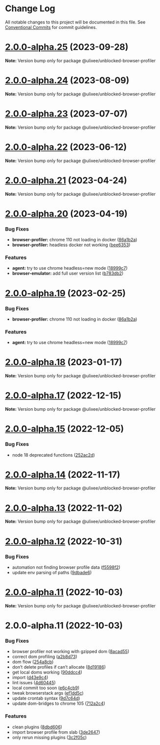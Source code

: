 # Change Log

All notable changes to this project will be documented in this file.
See [Conventional Commits](https://conventionalcommits.org) for commit guidelines.

# [2.0.0-alpha.25](https://github.com/ulixee/unblocked/compare/v2.0.0-alpha.24...v2.0.0-alpha.25) (2023-09-28)

**Note:** Version bump only for package @ulixee/unblocked-browser-profiler





# [2.0.0-alpha.24](https://github.com/ulixee/unblocked/compare/v2.0.0-alpha.23...v2.0.0-alpha.24) (2023-08-09)

**Note:** Version bump only for package @ulixee/unblocked-browser-profiler





# [2.0.0-alpha.23](https://github.com/ulixee/unblocked/compare/v2.0.0-alpha.22...v2.0.0-alpha.23) (2023-07-07)

**Note:** Version bump only for package @ulixee/unblocked-browser-profiler





# [2.0.0-alpha.22](https://github.com/ulixee/unblocked/compare/v2.0.0-alpha.21...v2.0.0-alpha.22) (2023-06-12)

**Note:** Version bump only for package @ulixee/unblocked-browser-profiler





# [2.0.0-alpha.21](https://github.com/ulixee/unblocked/compare/v2.0.0-alpha.20...v2.0.0-alpha.21) (2023-04-24)

**Note:** Version bump only for package @ulixee/unblocked-browser-profiler





# [2.0.0-alpha.20](https://github.com/ulixee/unblocked/compare/v2.0.0-alpha.18...v2.0.0-alpha.20) (2023-04-19)


### Bug Fixes

* **browser-profiler:** chrome 110 not loading in docker ([86a1b2a](https://github.com/ulixee/unblocked/commit/86a1b2ab7073fcd51c734a4173f9d2ed01e7a862))
* **browser-profiler:** headless docker not working ([bee6353](https://github.com/ulixee/unblocked/commit/bee6353918eb94084876fb899cfc88a8c28f681c))


### Features

* **agent:** try to use chrome headless=new mode ([18999c7](https://github.com/ulixee/unblocked/commit/18999c71679ae04c46e1f5218d4be21ccc5af561))
* **browser-emulator:** add full user version list ([b783db2](https://github.com/ulixee/unblocked/commit/b783db276f2637c9d0a65c44061373cb6b4d11cc))





# [2.0.0-alpha.19](https://github.com/ulixee/unblocked/compare/v2.0.0-alpha.18...v2.0.0-alpha.19) (2023-02-25)


### Bug Fixes

* **browser-profiler:** chrome 110 not loading in docker ([86a1b2a](https://github.com/ulixee/unblocked/commit/86a1b2ab7073fcd51c734a4173f9d2ed01e7a862))


### Features

* **agent:** try to use chrome headless=new mode ([18999c7](https://github.com/ulixee/unblocked/commit/18999c71679ae04c46e1f5218d4be21ccc5af561))





# [2.0.0-alpha.18](https://github.com/ulixee/unblocked/compare/v2.0.0-alpha.17...v2.0.0-alpha.18) (2023-01-17)

**Note:** Version bump only for package @ulixee/unblocked-browser-profiler





# [2.0.0-alpha.17](https://github.com/ulixee/unblocked/compare/v2.0.0-alpha.15...v2.0.0-alpha.17) (2022-12-15)

**Note:** Version bump only for package @ulixee/unblocked-browser-profiler





# [2.0.0-alpha.15](https://github.com/ulixee/unblocked/compare/v2.0.0-alpha.14...v2.0.0-alpha.15) (2022-12-05)


### Bug Fixes

* node 18 deprecated functions ([252ac2d](https://github.com/ulixee/unblocked/commit/252ac2dfd3c46c58ed8261b69e72da074f45ca92))





# [2.0.0-alpha.14](https://github.com/ulixee/unblocked/compare/v2.0.0-alpha.13...v2.0.0-alpha.14) (2022-11-17)

**Note:** Version bump only for package @ulixee/unblocked-browser-profiler





# [2.0.0-alpha.13](https://github.com/ulixee/unblocked/compare/v2.0.0-alpha.12...v2.0.0-alpha.13) (2022-11-02)

**Note:** Version bump only for package @ulixee/unblocked-browser-profiler





# [2.0.0-alpha.12](https://github.com/ulixee/unblocked/compare/v2.0.0-alpha.11...v2.0.0-alpha.12) (2022-10-31)


### Bug Fixes

* automation not finding browser profile data ([f5598f2](https://github.com/ulixee/unblocked/commit/f5598f2f1dd03cea8b974232e08da7f488acb52b))
* update env parsing of paths ([9dbade6](https://github.com/ulixee/unblocked/commit/9dbade6214ac1abb00eec47c7e1b16669b558a58))





# [2.0.0-alpha.11](https://github.com/ulixee/unblocked/compare/v2.0.0-alpha.10...v2.0.0-alpha.11) (2022-10-03)

**Note:** Version bump only for package @ulixee/unblocked-browser-profiler





# 2.0.0-alpha.11 (2022-10-03)


### Bug Fixes

* browser profiler not working with gzipped dom ([8acad55](https://github.com/ulixee/unblocked/commit/8acad5537227290e09e790c3fed33866f3d81618))
* correct dom profiling ([a2b8d73](https://github.com/ulixee/unblocked/commit/a2b8d73e0318da5688b5f29b71634555fbe7bfed))
* dom flow ([254a8cb](https://github.com/ulixee/unblocked/commit/254a8cba2a112f56a06bb6f3cb1c438c4e9f0459))
* don’t delete profiles if can’t allocate ([8d19186](https://github.com/ulixee/unblocked/commit/8d19186454abaf2bd9dc38a2f6673b14429b9c09))
* get local doms working ([90ddcc4](https://github.com/ulixee/unblocked/commit/90ddcc4beba0981075b8edc990766a99a5514590))
* import ([d43e9c4](https://github.com/ulixee/unblocked/commit/d43e9c45e833679f90c89e5515fcd82ecfdcee18))
* lint issues ([4d60445](https://github.com/ulixee/unblocked/commit/4d604458604a9422dd91ff54759e187b244256b6))
* local commit too soon ([e6c4cb9](https://github.com/ulixee/unblocked/commit/e6c4cb9da6f7fca7c843e9668fc506dab4ecce94))
* tweak browserstack args ([ef1dd5c](https://github.com/ulixee/unblocked/commit/ef1dd5c75d4dd96d14a63b8efd1516c00601d682))
* update crontab syntax ([9d7c64d](https://github.com/ulixee/unblocked/commit/9d7c64db51977c8f211c36487ed5814cee53460d))
* update dom-bridges to chrome 105 ([712a2c4](https://github.com/ulixee/unblocked/commit/712a2c4e5e04233c0ae843a8e35920840a09ea9c))


### Features

* clean plugins ([8dbd606](https://github.com/ulixee/unblocked/commit/8dbd606dfba4a00b11f9134240567a7e8ee2d582))
* import browser profile from slab ([3de2647](https://github.com/ulixee/unblocked/commit/3de2647832267fc413beec9e0483ba70da366b15))
* only rerun missing plugins ([3c2f05c](https://github.com/ulixee/unblocked/commit/3c2f05c4a5a1c064fc824d93c07f6b07d3d18d3b))
